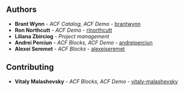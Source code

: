 ## Authors

* **Brant Wynn** - *ACF Catalog, ACF Demo* - [brantwynn](https://github.com/brantwynn)
* **Ron Northcutt** - *ACF Demo* - [rlnorthcutt](https://github.com/brantwynn)
* **Liliana Zbirciog** - *Project management* 
* **Andrei Perciun** - *ACF Blocks, ACF Demo* - [andreiperciun](https://github.com/andreiperciun)
* **Alexei Seremet** - *ACF Blocks* - [alexeiseremet](https://github.com/alexeiseremet)

## Contributing

* **Vitaly Malashevsky** - *ACF Blocks, ACF Demo* - [vitaly-malashevsky](https://github.com/vitaly-malashevsky)